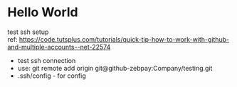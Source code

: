 # Hello World 
test ssh setup  
ref: https://code.tutsplus.com/tutorials/quick-tip-how-to-work-with-github-and-multiple-accounts--net-22574  

- test ssh connection 
- use: git remote add origin git@github-zebpay:Company/testing.git
- .ssh/config - for config
